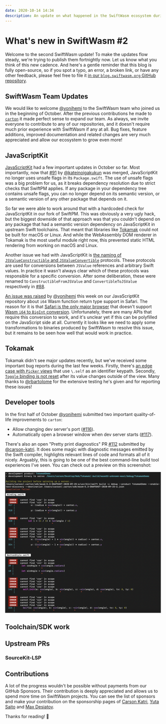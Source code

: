 ```yaml
---
date: 2020-10-14 14:34
description: An update on what happened in the SwiftWasm ecosystem during the first half of October 2020.
---
```

# What's new in SwiftWasm #2

Welcome to the second SwiftWasm update! To make the updates flow steady, we're trying to publish
them fortnightly now. Let us know what you think of this new cadence. And here's a gentle reminder
that this blog is fully open-source, so if you spot a typo, an error, a broken link, or have any
other feedback, please feel free to file it [in our `blog.swiftwasm.org` GitHub
repository](https://github.com/swiftwasm/blog.swiftwasm.org).

## SwiftWasm Team Updates

We would like to welcome [@yonihemi](https://github.com/yonihemi) to the SwiftWasm team who joined
us in the beginning of October. After the previous contributions he made to
[`carton`](https://carton.dev) it made perfect sense to expand our team. As always, we invite
everyone to contribute to any of our repositories, and it doesn't require much prior experience with
SwiftWasm if any at all. Bug fixes, feature additions, improved documentation and related changes
are very much appreciated and allow our ecosystem to grow even more!

## JavaScriptKit

[JavaScriptKit](https://github.com/swiftwasm/JavaScriptKit) had a few important updates in October
so far. Most importantly, now that [#91](https://github.com/swiftwasm/JavaScriptKit/pull/91) by
[@kateinoigakukun](https://github.com/kateinoigakukun) was merged, JavaScriptKit no longer uses
unsafe flags in its `Package.swift`. The use of unsafe flags was a big problem for us, as it breaks
dependency resolution due to strict checks that SwiftPM applies. If any package in your dependency
tree contains unsafe flags, you can no longer depend on its semantic version, or a semantic version
of any other package that depends on it.

So far we were able to work around that with a hardcoded check for JavaScriptKit in our fork of
SwiftPM. This was obviously a very ugly hack, but the biggest downside of that approach was that
you couldn't depend on any package that had a semantic version dependency on JavaScriptKit in
upstream Swift toolchains. That meant that libraries like [Tokamak](https://tokamak.dev) could not
be built for macOS or Linux. And while the WebAssembly DOM renderer in Tokamak is the most useful
module right now, this prevented static HTML rendering from working on macOS and
Linux.

Another issue we had with JavaScriptKit is [the naming of `JSValueConstructible` and
`JSValueConvertible`](https://github.com/swiftwasm/JavaScriptKit/issues/87) protocols. These
protocols are used for conversions between `JSValue` references and arbitrary Swift values. In
practice it wasn't always clear which of these protocols was responsible for a specific conversion.
After some deliberation, these were renamed to `ConstructibleFromJSValue` and `ConvertibleToJSValue`
respectively in [#88](https://github.com/swiftwasm/JavaScriptKit/pull/88).

[An issue was raised](https://github.com/swiftwasm/JavaScriptKit/issues/97) by
[@yonihemi](https://github.com/yonihemi) this week on our JavaScriptKit repository about `i64`
Wasm function return type support in Safari. The reason for it is that [Safari is the only major
browser](https://webassembly.org/roadmap/) that doesn't support
[Wasm `i64` to `BigInt` conversion](https://github.com/WebAssembly/JS-BigInt-integration).
Unfortunately, there are many APIs that require this conversion to work, and it's unclear
yet if this can be polyfilled on the JavaScript side at all. Currently it looks like we need to
apply some transformations to binaries produced by SwiftWasm to resolve this issue, but it remains
to be seen how well that would work in practice.

## Tokamak

Tokamak didn't see major updates recently, but we've received some important bug reports during
the last few weeks. Firstly, there's [an edge case with `Picker`
views](https://github.com/TokamakUI/Tokamak/issues/285) that use `\.self` as an identifier keypath.
Secondly, [`Toggle` binding is not reset](https://github.com/TokamakUI/Tokamak/issues/287) after its
value changes outside of the view. Many thanks to [@rbartolome](https://github.com/rbartolome) for
the extensive testing he's given and for reporting these issues!

## Developer tools

In the first half of October [@yonihemi](https://github.com/yonihemi) submitted two important
quality-of-life improvements to `carton`:

* Allow changing dev server's port ([#116](https://github.com/swiftwasm/carton/pull/116)).
* Automatically open a browser window when dev server starts
([#117](https://github.com/swiftwasm/carton/pull/117)).

There's also an open "Pretty print diagnostics" PR [#112](https://github.com/swiftwasm/carton/pull/122)
submitted by [@carson-katri](https://github.com/carson-katri). It does some magic with diagnostic
messages emitted by the Swift compiler, highlights relevant lines of code and formats all of it
nicely. Arguably, this is going to be one of the best command-line build tool experiences I've seen.
You can check out a preview on this screenshot:

![Pretty-print compiler diagnostics in `carton`](./update-02-carton.png)

## Toolchain/SDK work


## Upstream PRs


### SourceKit-LSP

## Contributions

A lot of the progress wouldn't be possible without payments from our GitHub Sponsors. Their
contribution is deeply appreciated and allows us to spend more time on SwiftWasm projects. You can
see the list of sponsors and make your contribution on the sponsorship pages of [Carson
Katri](https://github.com/sponsors/carson-katri), [Yuta
Saito](https://github.com/sponsors/kateinoigakukun) and [Max
Desiatov](https://github.com/sponsors/MaxDesiatov).

Thanks for reading! 👋
